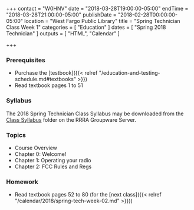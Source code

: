 +++
contact = "W0HNV"
date = "2018-03-28T19:00:00-05:00"
endTime = "2018-03-28T21:00:00-05:00"
publishDate = "2018-02-28T00:00:00-05:00"
location = "West Fargo Public Library"
title = "Spring Technician Class Week 1"
categories = [ "Education" ]
dates = [ "Spring 2018 Technician" ]
outputs = [ "HTML", "Calendar" ]

+++
### Prerequisites

* Purchase the [testbook]({{< relref "/education-and-testing-schedule.md#textbooks" >}}) 
* Read textbook pages 1 to 51

### Syllabus

The 2018 Spring Technician Class Syllabus may be downloaded from the
[Class Syllabus](https://cloud.rrra.org/index.php/s/2xabO1oD5mbpVRh)
folder on the RRRA Groupware Server.

### Topics

* Course Overview
* Chapter 0: Welcome!
* Chapter 1: Operating your radio
* Chapter 2: FCC Rules and Regs

### Homework

* Read textbook pages 52 to 80 (for the [next class]({{< relref "/calendar/2018/spring-tech-week-02.md" >}}))

